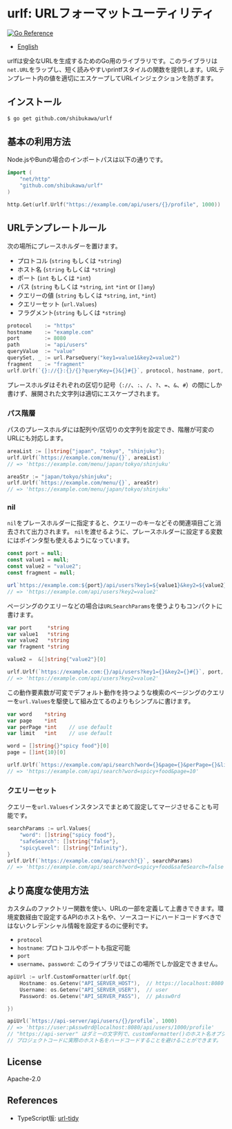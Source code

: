 # urlf: URLフォーマットユーティリティ

[![Go Reference](https://pkg.go.dev/badge/github.com/shibukawa/urlf.svg)](https://pkg.go.dev/github.com/shibukawa/urlf)

* [English](https://github.com/shibukawa/urlf/blob/main/README.md)

urlfは安全なURLを生成するためのGo用のライブラリです。このライブラリは`net.URL`をラップし、短く読みやすいprintfスタイルの関数を提供します。URLテンプレート内の値を適切にエスケープしてURLインジェクションを防ぎます。

## インストール

```bash
$ go get github.com/shibukawa/urlf
```

## 基本の利用方法

Node.jsやBunの場合のインポートパスは以下の通りです。

```go
import (
    "net/http"
    "github.com/shibukawa/urlf"
)

http.Get(urlf.Urlf("https://example.com/api/users/{}/profile", 1000))
```

## URLテンプレートルール

次の場所にプレースホルダーを置けます。

- プロトコル (`string` もしくは `*string`)
- ホスト名 (`string` もしくは `*string`)
- ポート (`int` もしくは `*int`)
- パス (`string` もしくは `*string`, `int` `*int` or `[]any`)
- クエリーの値 (`string` もしくは `*string`, `int`, `*int`)
- クエリーセット (`url.Values`)
- フラグメント(`string` もしくは `*string`)

```go
protocol    := "https"
hostname    := "example.com"
port        := 8080
path        := "api/users"
queryValue  := "value"
querySet, _ := url.ParseQuery("key1=value1&key2=value2")
fragment    := "fragment"
urlf.Urlf(`{}://{}:{}/{}?queryKey={}&{}#{}`, protocol, hostname, port, queryValue, querySet, fragment)
```

プレースホルダはそれぞれの区切り記号（`://`、`:`、`/`、`?`、`=`、`&`、`#`）の間にしか書けず、展開された文字列は適切にエスケープされます。

### パス階層

パスのプレースホルダには配列や/区切りの文字列を設定でき、階層が可変のURLにも対応します。

```go
areaList := []string{"japan", "tokyo", "shinjuku"};
urlf.Urlf(`https://example.com/menu/{}`, areaList)
// => 'https://example.com/menu/japan/tokyo/shinjuku'

areaStr := "japan/tokyo/shinjuku";
urlf.Urlf(`https://example.com/menu/{}`, areaStr)
// => 'https://example.com/menu/japan/tokyo/shinjuku'
```

### nil

`nil`をプレースホルダーに指定すると、クエリーのキーなどその関連項目ごと消去されて出力されます。 `nil`を渡せるように、プレースホルダーに設定する変数にはポインタ型も使えるようになっています。

```ts
const port = null;
const value1 = null;
const value2 = "value2";
const fragment = null;

url`https://example.com:${port}/api/users?key1=${value1}&key2=${value2}#${fragment}`
// => 'https://example.com/api/users?key2=value2'
```

ページングのクエリーなどの場合は`URLSearchParams`を使うよりもコンパクトに書けます。

```go
var port     *string
var value1   *string
var value2   *string
var fragment *string

value2 =  &[]string{"value2"}[0]

urlf.Urlf(`https://example.com:{}/api/users?key1={}&key2={}#{}`, port, value1, value2, fragment)
// => 'https://example.com/api/users?key2=value2'
```

この動作要素数が可変でデフォルト動作を持つような検索のページングのクエリーを`url.Values`を駆使して組み立てるのよりもシンプルに書けます。

```go
var word    *string
var page    *int
var perPage *int    // use default
var limit   *int    // use default

word = []string{}"spicy food"}[0]
page = []int{10}[0]

urlf.Urlf(`https://example.com/api/search?word={}&page={}&perPage={}&limit={}`, word, page, perPage, limit)
// => 'https://example.com/api/search?word=spicy+food&page=10'
```

### クエリーセット

クエリーを`url.Values`インスタンスでまとめて設定してマージさせることも可能です。

```go
searchParams := url.Values{
    "word": []string{"spicy food"},
    "safeSearch": []string{"false"},
    "spicyLevel": []string{"Infinity"},
}
urlf.Urlf(`https://example.com/api/search?{}`, searchParams)
// => 'https://example.com/api/search?word=spicy+food&safeSearch=false'
```

## より高度な使用方法

カスタムのファクトリー関数を使い、URLの一部を定義して上書きできます。環境変数経由で設定するAPIのホスト名や、ソースコードにハードコードすべきではないクレデンシャル情報を設定するのに便利です。

- `protocol`
- `hostname`: プロトコルやポートも指定可能
- `port`
- `username`、`password`: このライブラリではこの場所でしか設定できません。

```go
apiUrl := urlf.CustomFormatter(urlf.Opt{
    Hostname: os.Getenv("API_SERVER_HOST"),  // https://localhost:8080
    Username: os.Getenv("API_SERVER_USER"),  // user
    Password: os.Getenv("API_SERVER_PASS"),  // pAssw0rd

})

apiUrl(`https://api-server/api/users/{}/profile`, 1000)
// => 'https://user:pAssw0rd@localhost:8080/api/users/1000/profile'
// "https://api-server" はダミーの文字列で、customFormatter()のホスト名オプションで置き換わる
// プロジェクトコードに実際のホスト名をハードコードすることを避けることができます。
```

## License

Apache-2.0

## References

* TypeScript版: [url-tidy](https://www.npmjs.com/package/url-tidy)
